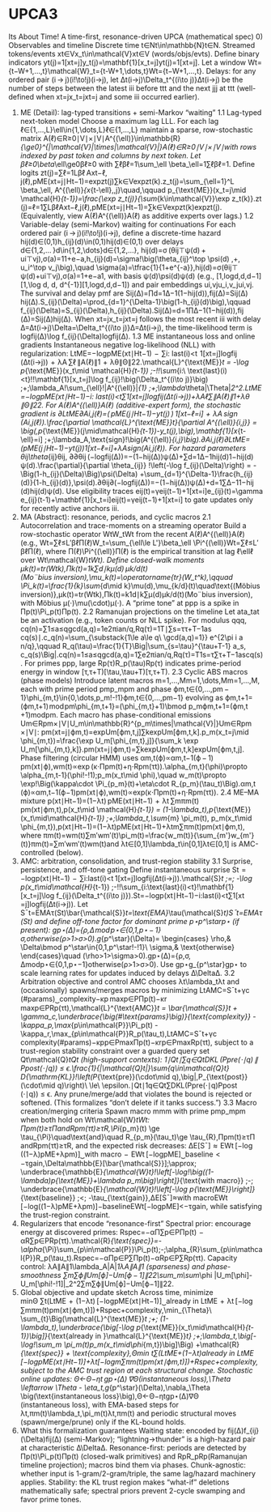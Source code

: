 # UPCA3
Its About Time!
A time-first, resonance-driven UPCA (mathematical spec)
0) Observables and timeline
Discrete time t∈Nt\in\mathbb{N}t∈N. Streamed tokens/events xt∈Vx_t\in\mathcal{V}xt​∈V (words/objs/evts).
Define binary indicators yt(j)=1[xt=j]y_t(j)=\mathbf{1}[x_t=j]yt​(j)=1[xt​=j]. Let a window Wt={t−W+1,…,t}\mathcal{W}_t=\{t-W+1,\dots,t\}Wt​={t−W+1,…,t}.
Delays: for any ordered pair (i ⁣→ ⁣j)(i\!\to\!j)(i→j), let Δt(i→j)\Delta_t^{(i\to j)}Δt(i→j)​ be the number of steps between the latest iii before ttt and the next jjj at ttt (well-defined when xt=jx_t=jxt​=j and some iii occurred earlier).
1) ME (Detail): lag-typed transitions + semi-Markov “waiting”
1.1 Lag-typed next-token model
Choose a maximum lag LLL. For each lag ℓ∈{1,…,L}\ell\in\{1,\dots,L\}ℓ∈{1,…,L} maintain a sparse, row-stochastic matrix A(ℓ)∈R≥0∣V∣×∣V∣A^{(\ell)}\in\mathbb{R}_{\ge0}^{|\mathcal{V}|\times|\mathcal{V}|}A(ℓ)∈R≥0∣V∣×∣V∣​ with rows indexed by past token and columns by next token.
Let βℓ≥0\beta_\ell\ge0βℓ​≥0 with ∑ℓβℓ=1\sum_\ell \beta_\ell=1∑ℓ​βℓ​=1. Define logits
zt(j)=∑ℓ=1Lβℓ Axt−ℓ, j(ℓ),pME(xt=j∣Ht−1)=exp⁡zt(j)∑k∈Vexp⁡zt(k).z_t(j)=\sum_{\ell=1}^L \beta_\ell\, A^{(\ell)}_{x_{t-\ell},\,j}\quad,\qquad p_{\text{ME}}(x_t=j\mid \mathcal{H}_{t-1})=\frac{\exp z_t(j)}{\sum_{k\in\mathcal{V}}\exp z_t(k)}.zt​(j)=ℓ=1∑L​βℓ​Axt−ℓ​,j(ℓ)​,pME​(xt​=j∣Ht−1​)=∑k∈V​expzt​(k)expzt​(j)​.
(Equivalently, view A(ℓ)A^{(\ell)}A(ℓ) as additive experts over lags.)
1.2 Variable-delay (semi-Markov) waiting for continuations
For each ordered pair (i ⁣→ ⁣j)(i\!\to\!j)(i→j), define a discrete-time hazard hij(d)∈(0,1)h_{ij}(d)\in(0,1)hij​(d)∈(0,1) over delays d∈{1,2,… }d\in\{1,2,\dots\}d∈{1,2,…},
hij(d)=σ ⁣(θij⊤ψ(d) + ui⊤vj),σ(a)=11+e−a,h_{ij}(d)=\sigma\!\big(\theta_{ij}^\top \psi(d) \,+\, u_i^\top v_j\big),\quad \sigma(a)=\tfrac{1}{1+e^{-a}},hij​(d)=σ(θij⊤​ψ(d)+ui⊤​vj​),σ(a)=1+e−a1​,
with basis ψ(d)\psi(d)ψ(d) (e.g., [1,log⁡d,d,d−1][1,\log d, d, d^{-1}][1,logd,d,d−1]) and pair embeddings ui,vju_i,v_jui​,vj​. The survival and delay pmf are
Sij(Δ)=∏d=1Δ−1(1−hij(d)),fij(Δ)=Sij(Δ) hij(Δ).S_{ij}(\Delta)=\prod_{d=1}^{\Delta-1}\big(1-h_{ij}(d)\big),\qquad f_{ij}(\Delta)=S_{ij}(\Delta)\,h_{ij}(\Delta).Sij​(Δ)=d=1∏Δ−1​(1−hij​(d)),fij​(Δ)=Sij​(Δ)hij​(Δ).
When xt=jx_t=jxt​=j follows the most recent iii with delay Δ=Δt(i→j)\Delta=\Delta_t^{(i\to j)}Δ=Δt(i→j)​, the time-likelihood term is log⁡fij(Δ)\log f_{ij}(\Delta)logfij​(Δ).
1.3 ME instantaneous loss and online gradients
Instantaneous negative log-likelihood (NLL) with regularization:
LtME=−log⁡pME(xt∣Ht−1)  − ⁣ ⁣∑i: last(i)<t ⁣ ⁣1[xt=j]log⁡fij ⁣(Δt(i→j))  +  λA ⁣∑ℓ ⁣∥A(ℓ)∥1  +  λθ∥Θ∥22.\mathcal{L}^{\text{ME}}_t = -\log p_{\text{ME}}(x_t\mid \mathcal{H}_{t-1}) \;-\!\!\sum_{i:\ \text{last}(i)<t}\!\!\mathbf{1}[x_t=j]\log f_{ij}\!\big(\Delta_t^{(i\to j)}\big) \;+\;\lambda_A\!\sum_{\ell}\!\|A^{(\ell)}\|_{1} \;+\;\lambda_\theta\|\Theta\|_2^2.LtME​=−logpME​(xt​∣Ht−1​)−i: last(i)<t∑​1[xt​=j]logfij​(Δt(i→j)​)+λA​ℓ∑​∥A(ℓ)∥1​+λθ​∥Θ∥22​.
For A(ℓ)A^{(\ell)}A(ℓ) (additive-expert form), the stochastic gradient is
∂LtME∂Ai,j(ℓ)=( pME(j∣Ht−1)−yt(j) ) 1[xt−ℓ=i]  +  λA sign ⁣(Ai,j(ℓ)).\frac{\partial \mathcal{L}^{\text{ME}}_t}{\partial A^{(\ell)}_{i,j}} = \big(\,p_{\text{ME}}(j\mid\mathcal{H}_{t-1})-y_t(j)\,\big)\,\mathbf{1}[x_{t-\ell}=i] \;+\;\lambda_A\,\text{sign}\!\big(A^{(\ell)}_{i,j}\big).∂Ai,j(ℓ)​∂LtME​​=(pME​(j∣Ht−1​)−yt​(j))1[xt−ℓ​=i]+λA​sign(Ai,j(ℓ)​).
For hazard parameters θij\theta_{ij}θij​,
∂∂θij ⁣(−log⁡fij(Δ))=−(1−hij(Δ))ψ(Δ)+∑d=1Δ−1hij(d)1−hij(d) ψ(d).\frac{\partial}{\partial \theta_{ij}} \!\left(-\log f_{ij}(\Delta)\right) = -\Big(1-h_{ij}(\Delta)\Big)\psi(\Delta) +\sum_{d=1}^{\Delta-1}\frac{h_{ij}(d)}{1-h_{ij}(d)}\,\psi(d).∂θij​∂​(−logfij​(Δ))=−(1−hij​(Δ))ψ(Δ)+d=1∑Δ−1​1−hij​(d)hij​(d)​ψ(d).
Use eligibility traces eij(t)=γeij(t−1)+1[xt=i]e_{ij}(t)=\gamma e_{ij}(t-1)+\mathbf{1}[x_t=i]eij​(t)=γeij​(t−1)+1[xt​=i] to gate updates only for recently active anchors iii.
2) MA (Abstract): resonance, periods, and cyclic macros
2.1 Autocorrelation and trace-moments on a streaming operator
Build a row-stochastic operator WtW_tWt​ from the recent A(ℓ)A^{(\ell)}A(ℓ) (e.g., Wt=∑ℓ≤L′βℓΠ(ℓ)W_t=\sum_{\ell\le L'}\beta_\ell \Pi^{(\ell)}Wt​=∑ℓ≤L′​βℓ​Π(ℓ), where Π(ℓ)\Pi^{(\ell)}Π(ℓ) is the empirical transition at lag ℓ\ellℓ over Wt\mathcal{W}_tWt​). Define closed-walk moments
μk(t)=tr⁡(Wtk),Πk(t)=1k∑d∣kμ(d) μk/d(t)(Mo¨bius inversion),\mu_k(t)=\operatorname{tr}(W_t^k),\qquad \Pi_k(t)=\frac{1}{k}\sum_{d\mid k}\mu(d)\,\mu_{k/d}(t)\quad\text{(Möbius inversion)},μk​(t)=tr(Wtk​),Πk​(t)=k1​d∣k∑​μ(d)μk/d​(t)(Mo¨bius inversion),
with Möbius μ(⋅)\mu(\cdot)μ(⋅). A “prime tone” at ppp is a spike in Πp(t)\Pi_p(t)Πp​(t).
2.2 Ramanujan projections on the timeline
Let ata_tat​ be an activation (e.g., token counts or NLL spike). For modulus qqq,
cq(n)=∑1≤a≤qgcd⁡(a,q)=1e2πian/q,Rq(τ)=1T∣∑s=ττ+T−1as cq(s)∣.c_q(n)=\sum_{\substack{1\le a\le q\\ \gcd(a,q)=1}} e^{2\pi i a n/q},\qquad R_q(\tau)=\frac{1}{T}\Big|\sum_{s=\tau}^{\tau+T-1} a_s\, c_q(s)\Big|.cq​(n)=1≤a≤qgcd(a,q)=1​∑​e2πian/q,Rq​(τ)=T1​​s=τ∑τ+T−1​as​cq​(s)​.
For primes ppp, large Rp(τ)R_p(\tau)Rp​(τ) indicates prime-period energy in window [τ,τ+T)[\tau,\tau+T)[τ,τ+T).
2.3 Cyclic ABS macros (phase models)
Introduce latent macros m=1,…,Mm=1,\dots,Mm=1,…,M, each with prime period pmp_mpm​ and phase ϕm,t∈{0,…,pm ⁣− ⁣1}\phi_{m,t}\in\{0,\dots,p_m\!-\!1\}ϕm,t​∈{0,…,pm​−1} evolving as ϕm,t+1=(ϕm,t+1) mod pm\phi_{m,t+1}=(\phi_{m,t}+1)\bmod p_mϕm,t+1​=(ϕm,t​+1)modpm​. Each macro has phase-conditional emissions Um∈Rpm×∣V∣U_m\in\mathbb{R}^{p_m\times|\mathcal{V}|}Um​∈Rpm​×∣V∣:
pm(xt=j∣ϕm,t)=exp⁡Um[ϕm,t,j]∑kexp⁡Um[ϕm,t,k].p_m(x_t=j\mid \phi_{m,t})=\frac{\exp U_m[\phi_{m,t},j]}{\sum_k \exp U_m[\phi_{m,t},k]}.pm​(xt​=j∣ϕm,t​)=∑k​expUm​[ϕm,t​,k]expUm​[ϕm,t​,j]​.
Phase filtering (circular HMM) uses
αm,t(ϕ)∝αm,t−1(ϕ ⁣− ⁣1)  pm(xt∣ϕ),wm(t)∝exp⁡ ⁣(κ⋅Πpm(t)+η⋅Rpm(τt)).\alpha_{m,t}(\phi)\propto \alpha_{m,t-1}(\phi\!-\!1)\;p_m(x_t\mid \phi),\quad w_m(t)\propto \exp\!\Big(\kappa\cdot \Pi_{p_m}(t)+\eta\cdot R_{p_m}(\tau_t)\Big).αm,t​(ϕ)∝αm,t−1​(ϕ−1)pm​(xt​∣ϕ),wm​(t)∝exp(κ⋅Πpm​​(t)+η⋅Rpm​​(τt​)).
2.4 ME–MA mixture
p(xt∣Ht−1)=(1−λt) pME(xt∣Ht−1)  +  λt ∑mπm(t) pm(xt∣ϕm,t),p(x_t\mid \mathcal{H}_{t-1}) = (1-\lambda_t)\,p_{\text{ME}}(x_t\mid\mathcal{H}_{t-1}) \;+\;\lambda_t\,\sum_{m} \pi_m(t)\, p_m(x_t\mid \phi_{m,t}),p(xt​∣Ht−1​)=(1−λt​)pME​(xt​∣Ht−1​)+λt​m∑​πm​(t)pm​(xt​∣ϕm,t​),
where πm(t)=wm(t)∑m′wm′(t)\pi_m(t)=\frac{w_m(t)}{\sum_{m'}w_{m'}(t)}πm​(t)=∑m′​wm′​(t)wm​(t)​ and λt∈[0,1]\lambda_t\in[0,1]λt​∈[0,1] is AMC-controlled (below).
3) AMC: arbitration, consolidation, and trust-region stability
3.1 Surprise, persistence, and off-tone gating
Define instantaneous surprise
St  =  −log⁡p(xt∣Ht−1)  − ⁣ ⁣∑i:last(i)<t ⁣1[xt=j]log⁡fij(Δt(i→j)).\mathcal{S}_t \;=\; -\log p(x_t\mid\mathcal{H}_{t-1}) \;-\!\!\sum_{i:\text{last}(i)<t}\!\mathbf{1}[x_t=j]\log f_{ij}(\Delta_t^{(i\to j)}).St​=−logp(xt​∣Ht−1​)−i:last(i)<t∑​1[xt​=j]logfij​(Δt(i→j)​).
Let Sˉt=EMAτ(St)\bar{\mathcal{S}}_t=\text{EMA}_\tau(\mathcal{S}_t)Sˉt​=EMAτ​(St​) and define off-tone factor for dominant prime p⋆p^\starp⋆ (if present):
gp⋆(Δ)={ρ,Δ mod p⋆∈{0,1,p⋆ ⁣− ⁣1}σ,otherwise(ρ>1>σ>0).g_{p^\star}(\Delta)= \begin{cases} \rho,& \Delta\bmod p^\star\in\{0,1,p^\star\!-\!1\}\\ \sigma,& \text{otherwise} \end{cases}\quad (\rho>1>\sigma>0).gp⋆​(Δ)={ρ,σ,​Δmodp⋆∈{0,1,p⋆−1}otherwise​(ρ>1>σ>0).
Use gp⋆g_{p^\star}gp⋆​ to scale learning rates for updates induced by delays Δ\DeltaΔ.
3.2 Arbitration objective and control
AMC chooses λt\lambda_tλt​ and (occasionally) spawns/merges macros by minimizing
LtAMC=Sˉt+γc (#params)⏟complexity−κp max⁡p∈PΠp(t)−κr max⁡p∈PRp(τt),\mathcal{L}^{\text{AMC}}_t = \bar{\mathcal{S}}_t + \gamma_c\,\underbrace{\big(\#\text{params}\big)}_{\text{complexity}} - \kappa_p\,\max_{p\in\mathcal{P}}\Pi_p(t) - \kappa_r\,\max_{p\in\mathcal{P}}R_p(\tau_t),LtAMC​=Sˉt​+γc​complexity(#params)​​−κp​p∈Pmax​Πp​(t)−κr​p∈Pmax​Rp​(τt​),
subject to a trust-region stability constraint over a guarded query set Qt\mathcal{Q}_tQt​ (high-support contexts):
1∣Qt∣∑q∈QtDKL ⁣(Ppre(⋅∣q) ∥ Ppost(⋅∣q)) ≤ ϵ.\frac{1}{|\mathcal{Q}_t|}\sum_{q\in\mathcal{Q}_t} D_{\mathrm{KL}}\!\left(P_{\text{pre}}(\cdot\mid q)\,\big\|\,P_{\text{post}}(\cdot\mid q)\right)\ \le\ \epsilon.∣Qt​∣1​q∈Qt​∑​DKL​(Ppre​(⋅∣q)​Ppost​(⋅∣q)) ≤ ϵ.
Any prune/merge/add that violates the bound is rejected or softened. (This formalizes “don’t delete if it tanks success.”)
3.3 Macro creation/merging criteria
Spawn macro mmm with prime pmp_mpm​ when both hold on Wt\mathcal{W}_tWt​:
Πpm(t)≥τΠandRpm(τt)≥τR,\Pi_{p_m}(t) \ge \tau_{\Pi}\quad\text{and}\quad R_{p_m}(\tau_t)\ge \tau_{R},Πpm​​(t)≥τΠ​andRpm​​(τt​)≥τR​,
and the expected risk decreases:
ΔE[Sˉ]  ≈  EWt ⁣[−log⁡ ⁣((1−λ)pME+λpm)]⏟with macro  −  EWt ⁣[−log⁡pME]⏟baseline  <  −τgain,\Delta\mathbb{E}[\bar{\mathcal{S}}]\;\approx\; \underbrace{\mathbb{E}_{\mathcal{W}_t}\!\left[-\log\!\big((1-\lambda)p_{\text{ME}}+\lambda p_m\big)\right]}_{\text{with macro}} \;-\; \underbrace{\mathbb{E}_{\mathcal{W}_t}\!\left[-\log p_{\text{ME}}\right]}_{\text{baseline}} \;<\; -\tau_{\text{gain}},ΔE[Sˉ]≈with macroEWt​​[−log((1−λ)pME​+λpm​)]​​−baselineEWt​​[−logpME​]​​<−τgain​,
while satisfying the trust-region constraint.
4) Regularizers that encode “resonance-first”
Spectral prior: encourage energy at discovered primes:
Rspec=−αΠ∑p∈PΠp(t)  −  αR∑p∈PRp(τt).\mathcal{R}_{\text{spec}}=-\alpha_{\Pi}\sum_{p\in\mathcal{P}}\Pi_p(t)\;-\;\alpha_{R}\sum_{p\in\mathcal{P}}R_p(\tau_t).Rspec​=−αΠ​p∈P∑​Πp​(t)−αR​p∈P∑​Rp​(τt​).
Capacity control: λA∥A∥1\lambda_A\|A\|_1λA​∥A∥1​ (sparseness) and phase-smoothness ∑m∑ϕ∥Um[ϕ]−Um[ϕ ⁣− ⁣1]∥22\sum_m\sum_\phi \|U_m[\phi]-U_m[\phi\!-\!1]\|_2^2∑m​∑ϕ​∥Um​[ϕ]−Um​[ϕ−1]∥22​.
5) Global objective and update sketch
Across time, minimize
min⁡Θ ∑t(LtME  +  (1−λt) [−log⁡pME(xt∣Ht−1)]⏟already in LtME  +  λt [−log⁡ ⁣∑mπm(t)pm(xt∣ϕm,t)])+Rspec+complexity,\min_{\Theta}\ \sum_{t}\Big(\mathcal{L}^{\text{ME}}_t \;+\; (1-\lambda_t)\,\underbrace{\big[-\log p_{\text{ME}}(x_t\mid\mathcal{H}_{t-1})\big]}_{\text{already in }\mathcal{L}^{\text{ME}}_t} \;+\;\lambda_t\,\big[-\log\!\sum_m \pi_m(t)p_m(x_t\mid\phi_{m,t})\big]\Big) +\mathcal{R}_{\text{spec}} + \text{complexity},Θmin​ t∑​(LtME​+(1−λt​)already in LtME​[−logpME​(xt​∣Ht−1​)]​​+λt​[−logm∑​πm​(t)pm​(xt​∣ϕm,t​)])+Rspec​+complexity,
subject to the AMC trust region at each structural change. Stochastic online updates:
Θ←Θ−ηt gp⋆(Δ) ∇Θ(instantaneous loss),\Theta \leftarrow \Theta - \eta_t\,g_{p^\star}(\Delta)\,\nabla_\Theta \big(\text{instantaneous loss}\big),Θ←Θ−ηt​gp⋆​(Δ)∇Θ​(instantaneous loss),
with EMA-based steps for λt,πm(t)\lambda_t,\pi_m(t)λt​,πm​(t) and periodic structural moves (spawn/merge/prune) only if the KL-bound holds.
6) What this formalization guarantees
Waiting state: encoded by fij(Δ)f_{ij}(\Delta)fij​(Δ) (semi-Markov); “lightning→thunder” is a high-hazard pair at characteristic Δ\DeltaΔ.
Resonance-first: periods are detected by Πp(t)\Pi_p(t)Πp​(t) (closed-walk primitives) and RpR_pRp​ (Ramanujan timeline projection); macros bind them via phases.
Chunk-agnostic: whether input is 1-gram/2-gram/triple, the same lag/hazard machinery applies.
Stability: the KL trust region makes “what-if” deletions mathematically safe; spectral priors prevent 2-cycle swamping and favor prime tones.
